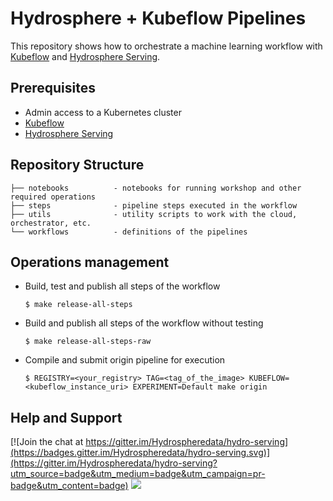 # Hydrosphere + Kubeflow Pipelines 

This repository shows how to orchestrate a machine learning workflow with [Kubeflow](https://www.kubeflow.org/) and [Hydrosphere Serving](https://hydrosphere.io/serving/).

## Prerequisites

- Admin access to a Kubernetes cluster
- [Kubeflow](https://www.kubeflow.org/docs/started/getting-started/)
- [Hydrosphere Serving](https://hydrosphere.io/serving-docs/installation.html#kubernetes)

## Repository Structure

```
├── notebooks          - notebooks for running workshop and other required operations
├── steps              - pipeline steps executed in the workflow 
├── utils              - utility scripts to work with the cloud, orchestrator, etc.
└── workflows          - definitions of the pipelines
```

## Operations management
* Build, test and publish all steps of the workflow
    ```
    $ make release-all-steps
    ```
* Build and publish all steps of the workflow without testing
    ```
    $ make release-all-steps-raw
    ```
* Compile and submit origin pipeline for execution
    ```
    $ REGISTRY=<your_registry> TAG=<tag_of_the_image> KUBEFLOW=<kubeflow_instance_uri> EXPERIMENT=Default make origin
    ```

## Help and Support
[![Join the chat at https://gitter.im/Hydrospheredata/hydro-serving](https://badges.gitter.im/Hydrospheredata/hydro-serving.svg)](https://gitter.im/Hydrospheredata/hydro-serving?utm_source=badge&utm_medium=badge&utm_campaign=pr-badge&utm_content=badge)
[![](https://img.shields.io/badge/documentation-latest-af1a97.svg)](https://hydrosphere.io/serving-docs/) 
